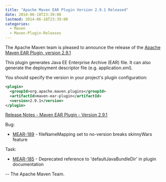 ```yaml
---
title: "Apache Maven EAR Plugin Version 2.9.1 Released"
date: 2014-06-18T23:39:00
lastmod: 2014-06-18T23:39:00
categories:
  - Maven
  - Maven-Plugin-Releases
---
```

The Apache Maven team is pleased to announce the release of the 
[Apache Maven EAR Plugin, version 2.9.1](http://maven.apache.org/plugins/maven-ear-plugin/)

This plugin generates Java EE Enterprise Archive (EAR) file. It can also
generate the deployment descriptor file (e.g. application.xml).

You should specify the version in your project's plugin configuration:

```xml
<plugin>
  <groupId>org.apache.maven.plugins</groupId>
  <artifactId>maven-ear-plugin</artifactId>
  <version>2.9.1</version>
</plugin>
```
<!-- more -->

[Release Notes - Maven EAR Plugin - Version 2.9.1](http://jira.codehaus.org/secure/ReleaseNote.jspa?projectId=11132&version=18776)

Bug:

 * [MEAR-189](https://issues.apache.org/jira/browse/MEAR-189) - fileNameMapping set to no-version breaks skinnyWars feature

Task:

 * [MEAR-185](https://issues.apache.org/jira/browse/MEAR-185) - Deprecated reference to 'defaultJavaBundleDir' in plugin documentation

-- The Apache Maven Team.
